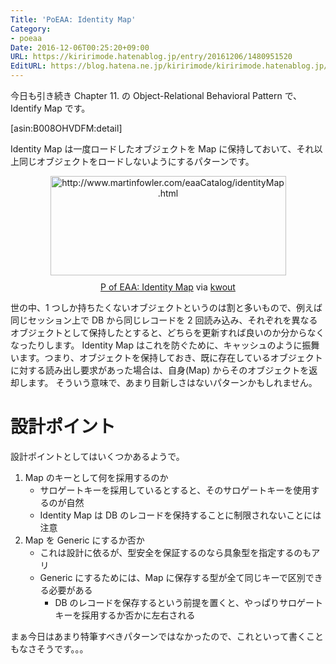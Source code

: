 ```yaml
---
Title: 'PoEAA: Identity Map'
Category:
- poeaa
Date: 2016-12-06T00:25:20+09:00
URL: https://kiririmode.hatenablog.jp/entry/20161206/1480951520
EditURL: https://blog.hatena.ne.jp/kiririmode/kiririmode.hatenablog.jp/atom/entry/10328749687197515936
---
```


今日も引き続き Chapter 11. の Object-Relational Behavioral Pattern で、Identify Map です。

[asin:B008OHVDFM:detail]

Identity Map は一度ロードしたオブジェクトを Map に保持しておいて、それ以上同じオブジェクトをロードしないようにするパターンです。

<div class="kwout" style="text-align: center;"><a href="http://www.martinfowler.com/eaaCatalog/identityMap.html"><img src="http://kwout.com/cutout/6/y7/mf/ehr_bor.jpg" alt="http://www.martinfowler.com/eaaCatalog/identityMap.html" title="P of EAA: Identity Map" width="377" height="159" style="border: none;" /></a><p style="margin-top: 10px; text-align: center;"><a href="http://www.martinfowler.com/eaaCatalog/identityMap.html">P of EAA: Identity Map</a> via <a href="http://kwout.com/quote/6y7mfehr">kwout</a></p></div>

世の中、1 つしか持ちたくないオブジェクトというのは割と多いもので、例えば同じセッション上で DB から同じレコードを 2 回読み込み、それぞれを異なるオブジェクトとして保持したとすると、どちらを更新すれば良いのか分からなくなったりします。
Identity Map はこれを防ぐために、キャッシュのように振舞います。つまり、オブジェクトを保持しておき、既に存在しているオブジェクトに対する読み出し要求があった場合は、自身(Map) からそのオブジェクトを返却します。
そういう意味で、あまり目新しさはないパターンかもしれません。

# 設計ポイント

設計ポイントとしてはいくつかあるようで。

1. Map のキーとして何を採用するのか
    - サロゲートキーを採用しているとすると、そのサロゲートキーを使用するのが自然
    - Identity Map は DB のレコードを保持することに制限されないことには注意
2. Map を Generic にするか否か
    - これは設計に依るが、型安全を保証するのなら具象型を指定するのもアリ
    - Generic にするためには、Map に保存する型が全て同じキーで区別できる必要がある
        - DB のレコードを保存するという前提を置くと、やっぱりサロゲートキーを採用するか否かに左右される

まぁ今日はあまり特筆すべきパターンではなかったので、これといって書くこともなさそうです。。。
